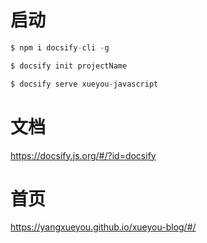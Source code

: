 # 启动

``` js
$ npm i docsify-cli -g

$ docsify init projectName

$ docsify serve xueyou-javascript

```

# 文档

https://docsify.js.org/#/?id=docsify


# 首页

https://yangxueyou.github.io/xueyou-blog/#/